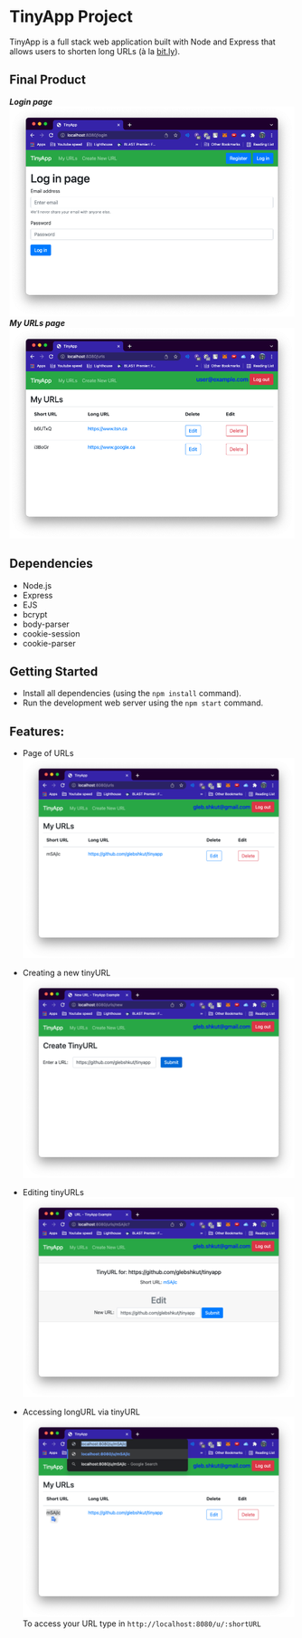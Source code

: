 # TinyApp Project

TinyApp is a full stack web application built with Node and Express that allows users to shorten long URLs (à la [bit.ly](https://bitly.com/)).

## Final Product
***Login page***
![](./docs/login_page.png)
***My URLs page***
![](./docs/my_urls.png)

## Dependencies

- Node.js
- Express
- EJS
- bcrypt
- body-parser
- cookie-session
- cookie-parser

## Getting Started

- Install all dependencies (using the `npm install` command).
- Run the development web server using the `npm start` command.

## Features:
- Page of URLs
![](./docs/my_url.png)

- Creating a new tinyURL
![](./docs/new_tinyUrl.png)

- Editing tinyURLs
![](./docs/url_edit.png)

- Accessing longURL via tinyURL
![](./docs/u_shortID.png)
To access your URL type in `http://localhost:8080/u/:shortURL`
